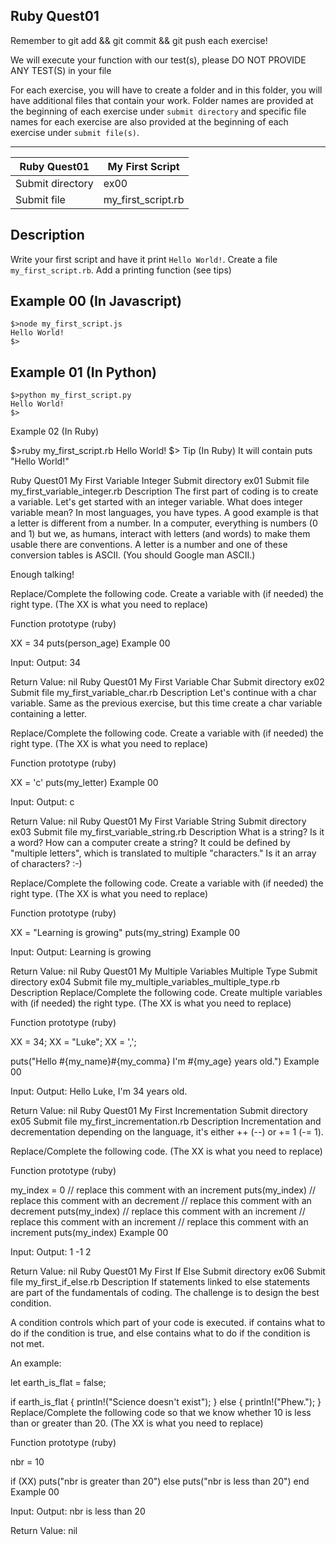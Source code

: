 ## Ruby Quest01
Remember to git add && git commit && git push each exercise!

We will execute your function with our test(s), please DO NOT PROVIDE ANY TEST(S) in your file

For each exercise, you will have to create a folder and in this folder, you will have additional files that contain your work. Folder names are provided at the beginning of each exercise under `submit directory` and specific file names for each exercise are also provided at the beginning of each exercise under `submit file(s)`.

-----------------------------------------------------------------------------------------------------------------------------------------------------------------------

| Ruby Quest01	| My First Script |
| ------------- | --------------- |
| Submit directory	| ex00 |
| Submit file	| my_first_script.rb |

## Description
Write your first script and have it print ```Hello World!```.
Create a file ```my_first_script.rb```.
Add a printing function (see tips)

## Example 00 (In Javascript)
```
$>node my_first_script.js
Hello World!
$>
```
## Example 01 (In Python)
```
$>python my_first_script.py
Hello World!
$>
```
Example 02 (In Ruby)

$>ruby my_first_script.rb
Hello World!
$>
Tip
(In Ruby)
It will contain puts "Hello World!"

Ruby Quest01	My First Variable Integer
Submit directory	ex01
Submit file	my_first_variable_integer.rb
Description
The first part of coding is to create a variable. Let's get started with an integer variable.
What does integer variable mean?
In most languages, you have types. A good example is that a letter is different from a number.
In a computer, everything is numbers (0 and 1) but we, as humans, interact with letters (and words) to make them usable there are conventions. A letter is a number and one of these conversion tables is ASCII. (You should Google man ASCII.)

Enough talking!

Replace/Complete the following code. Create a variable with (if needed) the right type.
(The XX is what you need to replace)

Function prototype (ruby)

XX = 34
puts(person_age)
Example 00

Input: 
Output: 34

Return Value: nil
Ruby Quest01	My First Variable Char
Submit directory	ex02
Submit file	my_first_variable_char.rb
Description
Let's continue with a char variable. Same as the previous exercise, but this time create a char variable containing a letter.

Replace/Complete the following code. Create a variable with (if needed) the right type.
(The XX is what you need to replace)

Function prototype (ruby)

XX = 'c'
puts(my_letter)
Example 00

Input: 
Output: c

Return Value: nil
Ruby Quest01	My First Variable String
Submit directory	ex03
Submit file	my_first_variable_string.rb
Description
What is a string? Is it a word? How can a computer create a string?
It could be defined by "multiple letters", which is translated to multiple "characters."
Is it an array of characters? :-)

Replace/Complete the following code. Create a variable with (if needed) the right type.
(The XX is what you need to replace)

Function prototype (ruby)

XX = "Learning is growing"
puts(my_string)
Example 00

Input: 
Output: Learning is growing

Return Value: nil
Ruby Quest01	My Multiple Variables Multiple Type
Submit directory	ex04
Submit file	my_multiple_variables_multiple_type.rb
Description
Replace/Complete the following code. Create multiple variables with (if needed) the right type.
(The XX is what you need to replace)

Function prototype (ruby)

XX = 34;
XX = "Luke";
XX = ',';

puts("Hello #{my_name}#{my_comma} I'm #{my_age} years old.")
Example 00

Input: 
Output: Hello Luke, I'm 34 years old.

Return Value: nil
Ruby Quest01	My First Incrementation
Submit directory	ex05
Submit file	my_first_incrementation.rb
Description
Incrementation and decrementation depending on the language, it's either ++ (--) or += 1 (-= 1).

Replace/Complete the following code.
(The XX is what you need to replace)

Function prototype (ruby)

my_index = 0
// replace this comment with an increment
puts(my_index)
// replace this comment with an decrement
// replace this comment with an decrement
puts(my_index)
// replace this comment with an increment
// replace this comment with an increment
// replace this comment with an increment
puts(my_index)
Example 00

Input: 
Output: 1
-1
2

Return Value: nil
Ruby Quest01	My First If Else
Submit directory	ex06
Submit file	my_first_if_else.rb
Description
If statements linked to else statements are part of the fundamentals of coding. The challenge is to design the best condition.

A condition controls which part of your code is executed. if contains what to do if the condition is true, and else contains what to do if the condition is not met.

An example:

let earth_is_flat = false;

if earth_is_flat {
  println!("Science doesn't exist");
} else {
  println!("Phew.");
}
Replace/Complete the following code so that we know whether 10 is less than or greater than 20.
(The XX is what you need to replace)

Function prototype (ruby)

nbr = 10

if (XX)
  puts("nbr is greater than 20")
else
  puts("nbr is less than 20")
end
Example 00

Input: 
Output: nbr is less than 20

Return Value: nil
